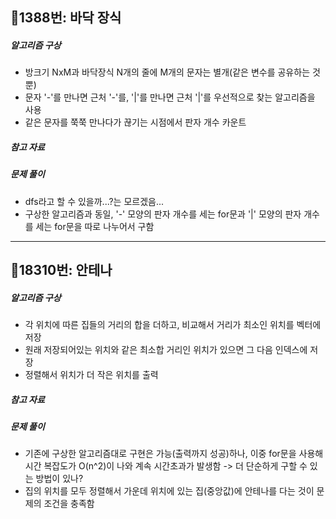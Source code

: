 ## 📝1388번: 바닥 장식
##### 알고리즘 구상
- 방크기 NxM과 바닥장식 N개의 줄에 M개의 문자는 별개(같은 변수를 공유하는 것뿐)
- 문자 '-'를 만나면 근처 '-'를, '|'를 만나면 근처 '|'를 우선적으로 찾는 알고리즘을 사용
- 같은 문자를 쭉쭉 만나다가 끊기는 시점에서 판자 개수 카운트

##### 참고 자료

##### 문제 풀이
- dfs라고 할 수 있을까...?는 모르겠음...
- 구상한 알고리즘과 동일, '-' 모양의 판자 개수를 세는 for문과 '|' 모양의 판자 개수를 세는 for문을 따로 나누어서 구함

---

## 📝18310번: 안테나
##### 알고리즘 구상
- 각 위치에 따른 집들의 거리의 합을 더하고, 비교해서 거리가 최소인 위치를 벡터에 저장
- 원래 저장되어있는 위치와 같은 최소합 거리인 위치가 있으면 그 다음 인덱스에 저장
- 정렬해서 위치가 더 작은 위치를 출력

##### 참고 자료

##### 문제 풀이
- 기존에 구상한 알고리즘대로 구현은 가능(출력까지 성공)하나, 이중 for문을 사용해 시간 복잡도가 O(n^2)이 나와 계속 시간초과가 발생함 -> 더 단순하게 구할 수 있는 방법이 있나?
- 집의 위치를 모두 정렬해서 가운데 위치에 있는 집(중앙값)에 안테나를 다는 것이 문제의 조건을 충족함
